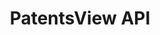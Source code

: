 ---
layout: default
description: The PatentsView platform is built on a newly developed database that
  longitudinally links inventors, organizations, locations, and patenting activity
  since 1976. The data visualization tool, query tool, and flexible API enable a broad
  spectrum of users to examine the dynamics of inventor patenting activity over time
  and space. These tools also permit users to explore technology categories, assignees,
  citation patterns, and co-inventor networks.
location: https://patentsview.org/apis/api-query-language
shortname: patentsview_api
tags:
- disambiguation
- ' entity reconciliation'
terms_of_use: Currently no key is necessary to access the PatentsView API. However,
  we reserve the right to halt excessive usage of the API. Users are free to use,
  share, or adapt the material for any purpose, subject to the standards of the Creative
  Commons Attribution 4.0 International License (https://creativecommons.org/licenses/by/4.0/).
  Attribution should be given to PatentsView (www.patentsview.org) for use, distribution,
  or derivative works.
title: PatentsView API
uuid: c24e498a-5b03-4daa-8d36-874e00a41f08
---